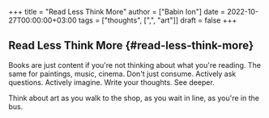 +++
title = "Read Less Think More"
author = ["Babin Ion"]
date = 2022-10-27T00:00:00+03:00
tags = ["thoughts", [",", "art"]]
draft = false
+++

## Read Less Think More {#read-less-think-more}

Books are just content if you're not thinking about what you're reading. The same for paintings, music, cinema. Don't just consume. Actively ask questions. Actively imagine. Write your thoughts. See deeper.

Think about art as you walk to the shop, as you wait in line, as you're in the bus.
